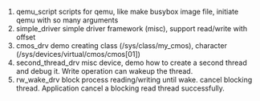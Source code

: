 1. qemu\_script    scripts for qemu, like make busybox image file, initiate qemu with so many arguments
1. simple\_driver  simple driver framework (misc), support read/write with offset
1. cmos\_drv       demo creating class (/sys/class/my\_cmos), character (/sys/devices/virtual/cmos/cmos[01])
1. second\_thread\_drv misc device, demo how to create a second thread and debug it. Write operation can wakeup the thread.
1. rw\_wake\_drv   block process reading/writing until wake. cancel blocking thread.
                   Application cancel a blocking read thread successfully.
